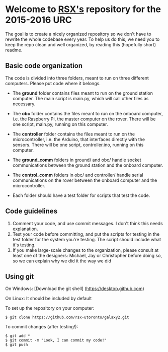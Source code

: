 # Welcome to [RSX's](rsx-utoronto.com) repository for the 2015-2016 URC
The goal is to create a nicely organized repository so we don't have to rewrite the whole codebase every year. 
To help us do this, we need you to keep the repo clean and well organized, by reading this (hopefully short) readme. 

## Basic code organization
The code is divided into three folders, meant to run on three different computers. Please put code where it belongs. 

- The **ground** folder contains files meant to run on the ground station computer. The main script is main.py, which will call other files as necessary. 
- The **obc** folder contains the files meant to run on the onboard computer, i.e. the Raspberry Pi, the master computer on the rover. There will be one script, main.py, running on this computer.
- The **controller** folder contains the files meant to run on the microcontroller, i.e. the Arduino, that interfaces directly with the sensors. There will be one script, controller.ino, running on this computer. 

- The **ground_comm** folders in ground/ and obc/ handle socket communications between the ground station and the onboard computer. 
- The **control_comm** folders in obc/ and controller/ handle serial communications on the rover between the onboard computer and the microcontroller.
- Each folder should have a test folder for scripts that test the code. 


## Code guidelines
1. Comment your code, and use commit messages. I don't think this needs explanation. 
2. Test your code before committing, and put the scripts for testing in the test folder for the system you're testing. The script should include what it's testing. 
3. If you make large-scale changes to the organization, please consult at least one of the designers: Michael, Jay or Christopher before doing so, so we can explain why we did it the way we did

## Using git
On Windows: [Download the git shell] (https://desktop.github.com)

On Linux: It should be included by default

To set up the repository on your computer: 
```
$ git clone https://github.com/rsx-utoronto/galaxy2.git
```

To commit changes (after testing!):
```
$ git add *
$ git commit -m "Look, I can commit my code!"
$ git push
```

